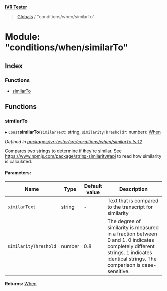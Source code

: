 **[IVR Tester](../README.md)**

> [Globals](../README.md) / "conditions/when/similarTo"

# Module: "conditions/when/similarTo"

## Index

### Functions

* [similarTo](_conditions_when_similarto_.md#similarto)

## Functions

### similarTo

▸ `Const`**similarTo**(`similarText`: string, `similarityThreshold?`: number): [When](_conditions_when_when_.md#when)

*Defined in [packages/ivr-tester/src/conditions/when/similarTo.ts:12](https://github.com/SketchingDev/ivr-tester/blob/f35425d/packages/ivr-tester/src/conditions/when/similarTo.ts#L12)*

Compares two strings to determine if they're similar.
See https://www.npmjs.com/package/string-similarity#api to read how similarity is calculated.

#### Parameters:

Name | Type | Default value | Description |
------ | ------ | ------ | ------ |
`similarText` | string | - | Text that is compared to the transcript for similarity |
`similarityThreshold` | number | 0.8 | The degree of similarity is measured in a fraction between 0 and 1. 0 indicates completely different strings, 1 indicates identical strings. The comparison is case-sensitive.  |

**Returns:** [When](_conditions_when_when_.md#when)

